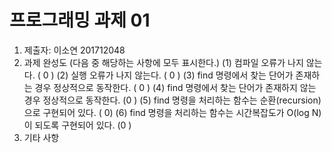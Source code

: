 ﻿# 프로그래밍 과제 01

1. 제출자: 이소연 201712048
2. 과제 완성도 (다음 중 해당하는 사항에 모두 표시한다.)
	(1) 컴파일 오류가 나지 않는다. ( 0 )
	(2) 실행 오류가 나지 않는다. ( 0 )
	(3) find 명령에서 찾는 단어가 존재하는 경우 정상적으로 동작한다. ( 0  )
	(4) find 명령에서 찾는 단어가 존재하지 않는 경우 정상적으로 동작한다. (0 )
	(5) find 명령을 처리하는 함수는 순환(recursion)으로 구현되어 있다. ( 0)
	(6) find 명령을 처리하는 함수는 시간복잡도가 O(log N)이 되도록 구현되어 있다.  (0  )
3. 기타 사항 


